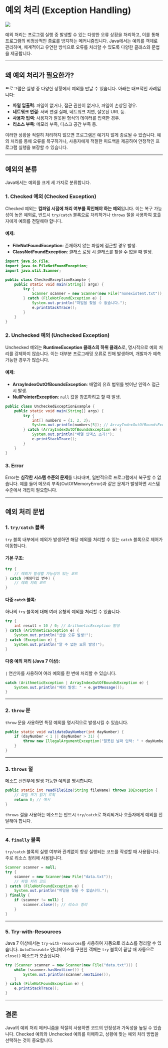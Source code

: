 # 예외 처리 (Exception Handling)

![](https://i.ibb.co/gDGvc1R/image.png)

예외 처리는 프로그램 실행 중 발생할 수 있는 다양한 오류 상황을 처리하고, 이를 통해 프로그램의 비정상적인 종료를 방지하는 메커니즘입니다. Java에서는 예외를 객체로 관리하며, 체계적이고 유연한 방식으로 오류를 처리할 수 있도록 다양한 클래스와 문법을 제공합니다.

---

## 왜 예외 처리가 필요한가?

프로그램은 실행 중 다양한 상황에서 예외를 만날 수 있습니다. 아래는 대표적인 사례입니다:

- **파일 입출력**: 파일이 없거나, 접근 권한이 없거나, 파일이 손상된 경우.
- **네트워크 연결**: 서버 연결 실패, 네트워크 지연, 잘못된 URL 등.
- **사용자 입력**: 사용자가 잘못된 형식의 데이터를 입력한 경우.
- **리소스 부족**: 메모리 부족, 디스크 공간 부족 등.

이러한 상황을 적절히 처리하지 않으면 프로그램은 예기치 않게 종료될 수 있습니다. 예외 처리를 통해 오류를 복구하거나, 사용자에게 적절한 피드백을 제공하여 안정적인 프로그램 실행을 보장할 수 있습니다.

---

## 예외의 분류

Java에서는 예외를 크게 세 가지로 분류합니다.

### 1. Checked 예외 (Checked Exception)
Checked 예외는 **컴파일 시점에 처리 여부를 확인해야 하는 예외**입니다. 이는 복구 가능성이 높은 예외로, 반드시 `try/catch` 블록으로 처리하거나 `throws` 절을 사용하여 호출자에게 예외를 전달해야 합니다.

#### 예제:
- **FileNotFoundException**: 존재하지 않는 파일에 접근할 경우 발생.
- **ClassNotFoundException**: 클래스 로딩 시 클래스를 찾을 수 없을 때 발생.

```java
import java.io.File;
import java.io.FileNotFoundException;
import java.util.Scanner;

public class CheckedExceptionExample {
    public static void main(String[] args) {
        try {
            Scanner scanner = new Scanner(new File("nonexistent.txt"));
        } catch (FileNotFoundException e) {
            System.out.println("파일을 찾을 수 없습니다.");
            e.printStackTrace();
        }
    }
}
```

### 2. Unchecked 예외 (Unchecked Exception)
Unchecked 예외는 **RuntimeException 클래스의 하위 클래스**로, 명시적으로 예외 처리를 강제하지 않습니다. 이는 대부분 프로그래밍 오류로 인해 발생하며, 개발자가 예측 가능한 경우가 많습니다.

#### 예제:
- **ArrayIndexOutOfBoundsException**: 배열의 유효 범위를 벗어난 인덱스 접근 시 발생.
- **NullPointerException**: `null` 값을 참조하려고 할 때 발생.

```java
public class UncheckedExceptionExample {
    public static void main(String[] args) {
        try {
            int[] numbers = {1, 2, 3};
            System.out.println(numbers[5]); // ArrayIndexOutOfBoundsException 발생
        } catch (ArrayIndexOutOfBoundsException e) {
            System.out.println("배열 인덱스 초과!");
            e.printStackTrace();
        }
    }
}
```

### 3. Error
Error는 **심각한 시스템 수준의 문제**를 나타내며, 일반적으로 프로그램에서 복구할 수 없습니다. 예를 들어 메모리 부족(OutOfMemoryError)과 같은 문제가 발생하면 시스템 수준에서 개입이 필요합니다.

---

## 예외 처리 문법

### 1. `try/catch` 블록
`try` 블록 내부에서 예외가 발생하면 해당 예외를 처리할 수 있는 `catch` 블록으로 제어가 이동합니다.

#### 기본 구조:
```java
try {
    // 예외가 발생할 가능성이 있는 코드
} catch (예외타입 변수) {
    // 예외 처리 코드
}
```

#### 다중 `catch` 블록:
하나의 `try` 블록에 대해 여러 유형의 예외를 처리할 수 있습니다.

```java
try {
    int result = 10 / 0; // ArithmeticException 발생
} catch (ArithmeticException e) {
    System.out.println("산술 오류 발생!");
} catch (Exception e) {
    System.out.println("알 수 없는 오류 발생!");
}
```

#### 다중 예외 처리 (Java 7 이상):
`|` 연산자를 사용하여 여러 예외를 한 번에 처리할 수 있습니다.

```java
catch (ArithmeticException | ArrayIndexOutOfBoundsException e) {
    System.out.println("예외 발생: " + e.getMessage());
}
```

---

### 2. `throw` 문
`throw` 문을 사용하면 특정 예외를 명시적으로 발생시킬 수 있습니다.

```java
public static void validateDayNumber(int dayNumber) {
    if (dayNumber < 1 || dayNumber > 31) {
        throw new IllegalArgumentException("잘못된 날짜 입력: " + dayNumber);
    }
}
```

---

### 3. `throws` 절
메소드 선언부에 발생 가능한 예외를 명시합니다.

```java
public static int readFileSize(String fileName) throws IOException {
    // 파일 크기 읽기 로직
    return 0; // 예시
}
```

`throws` 절을 사용하는 메소드는 반드시 `try/catch`로 처리되거나 호출자에게 예외를 전달해야 합니다.

---

### 4. `finally` 블록
`try/catch` 블록의 실행 여부와 관계없이 항상 실행되는 코드를 작성할 때 사용됩니다. 주로 리소스 정리에 사용됩니다.

```java
Scanner scanner = null;
try {
    scanner = new Scanner(new File("data.txt"));
    // 파일 처리 코드
} catch (FileNotFoundException e) {
    System.out.println("파일을 찾을 수 없습니다.");
} finally {
    if (scanner != null) {
        scanner.close(); // 리소스 정리
    }
}
```

---

### 5. Try-with-Resources
Java 7 이상에서는 `try-with-resources`를 사용하여 자동으로 리소스를 정리할 수 있습니다. `AutoCloseable` 인터페이스를 구현한 객체는 `try` 블록이 끝날 때 자동으로 `close()` 메소드가 호출됩니다.

```java
try (Scanner scanner = new Scanner(new File("data.txt"))) {
    while (scanner.hasNextLine()) {
        System.out.println(scanner.nextLine());
    }
} catch (FileNotFoundException e) {
    e.printStackTrace();
}
```

---

## 결론
Java의 예외 처리 메커니즘을 적절히 사용하면 코드의 안정성과 가독성을 높일 수 있습니다. Checked 예외와 Unchecked 예외를 이해하고, 상황에 맞는 예외 처리 방법을 선택하는 것이 중요합니다.
